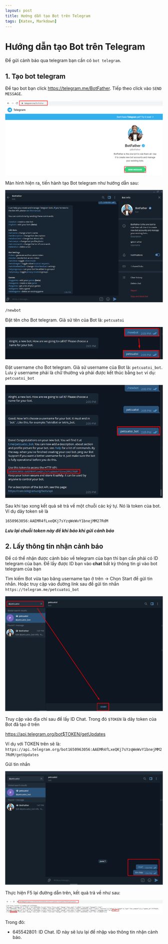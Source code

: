 ```yaml
---
layout: post
title: Hướng dẫn tạo Bot trên Telegram
tags: [Katex, Markdown]
---
```



# Hướng dẫn tạo Bot trên Telegram

Để gửi cảnh báo qua telegram bạn cần có  `bot telegram`.

## 1. Tạo bot telegram

Để tạo bot bạn click https://telegram.me/BotFather. Tiếp theo click vào `SEND MESSAGE`.

![](/images/img-telegram/Screenshot_005.png)

Màn hình hiện ra, tiến hành tạo Bot telegram như hướng dẫn sau:

![](/images/img-telegram/Screenshot_006.png)

```sh
/newbot
```
Đặt tên cho Bot telegram. Giả sử tên của Bot là: `petcuatoi`

![](/images/img-telegram/Screenshot_007.png)

Đặt username cho Bot telegram. Giả sử username của Bot là: `petcuatoi_bot`. Lưu ý username phải là chữ thường và phải được kết thúc bằng `bot` ví dụ: `petcuatoi_bot`

![](/images/img-telegram/Screenshot_008.png)

Sau khi tạo xong kết quả sẽ trả về một chuỗi các ký tự. Nó là token của bot. Ví dụ dãy token sẽ là
```sh
1650963056:AAEMR4fLxeQKj7sYzqWeWvY1bnejMM27RdM
```

***Lưu lại chuỗi token này để khi báo khi gửi cảnh báo***

## 2. Lấy thông tin nhận cảnh báo

Để có thể nhận được cảnh báo về telegram của bạn thì bạn cần phải có ID telegram của bạn. Để lấy được ID bạn vào **chat** bất kỳ thông tin gì vào bot telegram của bạn

Tìm kiếm Bot vừa tạo băng username tạo ở trên -> Chọn Start để gửi tin nhắn. Hoặc truy cập vào đường link sau để gửi tin nhắn `https://telegram.me/petcuatoi_bot`

![](/images/img-telegram/Screenshot_009.png)

Truy cập vào địa chỉ sau để lấy ID Chat. Trong đó `$TOKEN` là dãy token của Bot đã tạo ở trên

https://api.telegram.org/bot$TOKEN/getUpdates

Ví dụ với TOKEN trên sẽ là: `https://api.telegram.org/bot1650963056:AAEMR4fLxeQKj7sYzqWeWvY1bnejMM27RdM/getUpdates`

Gửi tin nhắn

![](/images/img-telegram/Screenshot_010.png)

Thực hiện F5 lại đường dẫn trên, kết quả trả về như sau:

![](/images/img-telegram/Screenshot_011.png)

Trong đó:
- 645542801: ID Chat. ID này sẽ lưu lại để nhập vào thông tin nhận cảnh báo.
